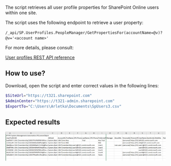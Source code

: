 The script retrieves all user profile properties for SharePoint Online users within one site.

The script uses the following endpoint to retrieve a user property:

```/_api/SP.UserProfiles.PeopleManager/GetPropertiesFor(accountName=@v)?@v='<account name>'```


For more details, please consult:

[User profiles REST API reference](https://docs.microsoft.com/en-us/previous-versions/office/developer/sharepoint-rest-reference/dn790354(v=office.15)?redirectedfrom=MSDN)

## How to use?

Download, open the script and enter correct values in the following lines:

```PowerShell
$SiteUrl="https://t321.sharepoint.com" 
$AdminCenter="https://t321-admin.sharepoint.com" 
$ExportTo="C:\Users\Arletka\Documents\SpUsers3.csv"
 ```
 
## Expected results

<img src="../Export all user profiles using Powershell/Capture401.PNG">
